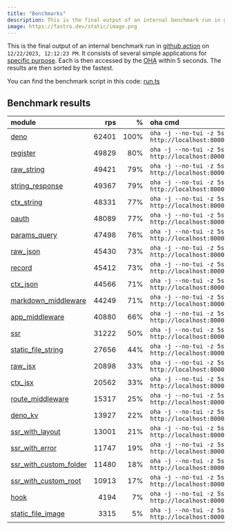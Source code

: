 ```yaml
---
title: "Benchmarks"
description: This is the final output of an internal benchmark run in github action
image: https://fastro.dev/static/image.png
---
```


This is the final output of an internal benchmark run in [github action](https://github.com/fastrodev/fastro/actions) on `12/22/2023, 12:12:23 PM`. It consists of several simple applications for [specific purpose](https://github.com/fastrodev/fastro/blob/main/deno.json). Each is then accessed by the [OHA](https://github.com/hatoo/oha) within 5 seconds. The results are then sorted by the fastest.

You can find the benchmark script in this code: [run.ts](https://github.com/fastrodev/fastro/blob/main/bench/run.ts)

## Benchmark results


| module                                                                                                     |   rps |    % | oha cmd                                                        |
| :--------------------------------------------------------------------------------------------------------- | ----: | ---: | :------------------------------------------------------------- |
| [deno](https://github.com/fastrodev/fastro/blob/main/examples/deno.ts)                                     | 62401 | 100% | `oha -j --no-tui -z 5s http://localhost:8000`                  |
| [register](https://github.com/fastrodev/fastro/blob/main/examples/register.ts)                             | 49829 |  80% | `oha -j --no-tui -z 5s http://localhost:8000`                  |
| [raw_string](https://github.com/fastrodev/fastro/blob/main/examples/raw_string.ts)                         | 49421 |  79% | `oha -j --no-tui -z 5s http://localhost:8000`                  |
| [string_response](https://github.com/fastrodev/fastro/blob/main/examples/string_response.ts)               | 49367 |  79% | `oha -j --no-tui -z 5s http://localhost:8000`                  |
| [ctx_string](https://github.com/fastrodev/fastro/blob/main/examples/ctx_string.ts)                         | 48331 |  77% | `oha -j --no-tui -z 5s http://localhost:8000`                  |
| [oauth](https://github.com/fastrodev/fastro/blob/main/examples/oauth.ts)                                   | 48089 |  77% | `oha -j --no-tui -z 5s http://localhost:8000`                  |
| [params_query](https://github.com/fastrodev/fastro/blob/main/examples/params_query.ts)                     | 47498 |  76% | `oha -j --no-tui -z 5s http://localhost:8000/agus?title=lead`  |
| [raw_json](https://github.com/fastrodev/fastro/blob/main/examples/raw_json.ts)                             | 45430 |  73% | `oha -j --no-tui -z 5s http://localhost:8000`                  |
| [record](https://github.com/fastrodev/fastro/blob/main/examples/record.ts)                                 | 45412 |  73% | `oha -j --no-tui -z 5s http://localhost:8000`                  |
| [ctx_json](https://github.com/fastrodev/fastro/blob/main/examples/ctx_json.ts)                             | 44566 |  71% | `oha -j --no-tui -z 5s http://localhost:8000`                  |
| [markdown_middleware](https://github.com/fastrodev/fastro/blob/main/examples/markdown_middleware.ts)       | 44249 |  71% | `oha -j --no-tui -z 5s http://localhost:8000/hello`            |
| [app_middleware](https://github.com/fastrodev/fastro/blob/main/examples/app_middleware.ts)                 | 40880 |  66% | `oha -j --no-tui -z 5s http://localhost:8000`                  |
| [ssr](https://github.com/fastrodev/fastro/blob/main/examples/ssr.ts)                                       | 31222 |  50% | `oha -j --no-tui -z 5s http://localhost:8000`                  |
| [static_file_string](https://github.com/fastrodev/fastro/blob/main/examples/static_file_string.ts)         | 27656 |  44% | `oha -j --no-tui -z 5s http://localhost:8000/static/post.css`  |
| [raw_jsx](https://github.com/fastrodev/fastro/blob/main/examples/raw_jsx.tsx)                              | 20898 |  33% | `oha -j --no-tui -z 5s http://localhost:8000`                  |
| [ctx_jsx](https://github.com/fastrodev/fastro/blob/main/examples/ctx_jsx.tsx)                              | 20562 |  33% | `oha -j --no-tui -z 5s http://localhost:8000`                  |
| [route_middleware](https://github.com/fastrodev/fastro/blob/main/examples/route_middleware.ts)             | 15317 |  25% | `oha -j --no-tui -z 5s http://localhost:8000`                  |
| [deno_kv](https://github.com/fastrodev/fastro/blob/main/examples/deno_kv.ts)                               | 13927 |  22% | `oha -j --no-tui -z 5s http://localhost:8000/user?name=john`   |
| [ssr_with_layout](https://github.com/fastrodev/fastro/blob/main/examples/ssr_with_layout.ts)               | 13001 |  21% | `oha -j --no-tui -z 5s http://localhost:8000`                  |
| [ssr_with_error](https://github.com/fastrodev/fastro/blob/main/examples/ssr_with_error.ts)                 | 11747 |  19% | `oha -j --no-tui -z 5s http://localhost:8000`                  |
| [ssr_with_custom_folder](https://github.com/fastrodev/fastro/blob/main/examples/ssr_with_custom_folder.ts) | 11480 |  18% | `oha -j --no-tui -z 5s http://localhost:8000`                  |
| [ssr_with_custom_root](https://github.com/fastrodev/fastro/blob/main/examples/ssr_with_custom_root.ts)     | 10913 |  17% | `oha -j --no-tui -z 5s http://localhost:8000`                  |
| [hook](https://github.com/fastrodev/fastro/blob/main/examples/hook.ts)                                     |  4194 |   7% | `oha -j --no-tui -z 5s http://localhost:8000`                  |
| [static_file_image](https://github.com/fastrodev/fastro/blob/main/examples/static_file_image.ts)           |  3315 |   5% | `oha -j --no-tui -z 5s http://localhost:8000/static/image.png` |